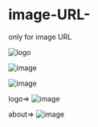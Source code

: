 # image-URL-
only for image URL

![logo](https://github.com/user-attachments/assets/37fe8846-d3e1-4455-ac8c-dcea8afa23a6)


![image](https://github.com/user-attachments/assets/ff360e9c-4bf1-4e74-9425-368d51310077)


![image](https://github.com/user-attachments/assets/d3f6f662-a1fc-4fe0-bc2a-0f7bda515163)

logo=> ![image](https://github.com/user-attachments/assets/3e9c8bc0-6268-40a9-ba4f-6bb8dea9586f)

about=> ![image](https://github.com/user-attachments/assets/15c7d2d7-fb42-4147-8021-bf86fcd176de)


